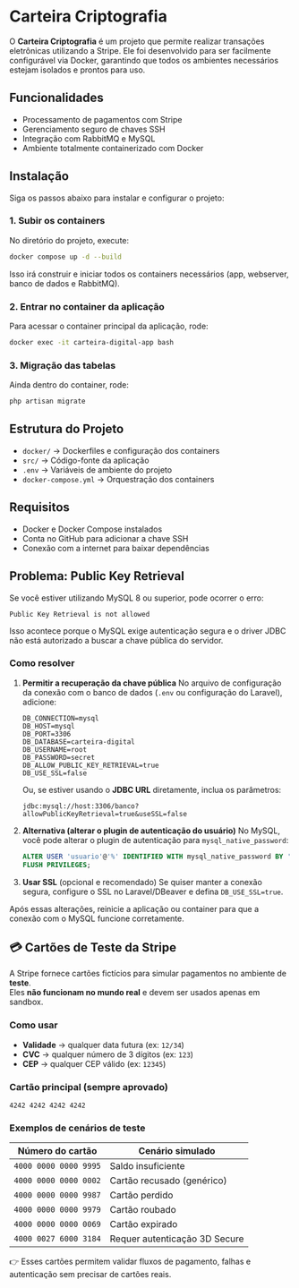 # Carteira Criptografia

O **Carteira Criptografia** é um projeto que permite realizar transações eletrônicas utilizando a Stripe. Ele foi desenvolvido para ser facilmente configurável via Docker, garantindo que todos os ambientes necessários estejam isolados e prontos para uso.

## Funcionalidades

* Processamento de pagamentos com Stripe
* Gerenciamento seguro de chaves SSH
* Integração com RabbitMQ e MySQL
* Ambiente totalmente containerizado com Docker

## Instalação

Siga os passos abaixo para instalar e configurar o projeto:

### 1. Subir os containers

No diretório do projeto, execute:

```bash
docker compose up -d --build
```

Isso irá construir e iniciar todos os containers necessários (app, webserver, banco de dados e RabbitMQ).

### 2. Entrar no container da aplicação

Para acessar o container principal da aplicação, rode:

```bash
docker exec -it carteira-digital-app bash
```

### 3. Migração das tabelas

Ainda dentro do container, rode:

```bash
php artisan migrate
```

## Estrutura do Projeto

* `docker/` → Dockerfiles e configuração dos containers
* `src/` → Código-fonte da aplicação
* `.env` → Variáveis de ambiente do projeto
* `docker-compose.yml` → Orquestração dos containers

## Requisitos

* Docker e Docker Compose instalados
* Conta no GitHub para adicionar a chave SSH
* Conexão com a internet para baixar dependências

## Problema: Public Key Retrieval

Se você estiver utilizando MySQL 8 ou superior, pode ocorrer o erro:

```
Public Key Retrieval is not allowed
```

Isso acontece porque o MySQL exige autenticação segura e o driver JDBC não está autorizado a buscar a chave pública do servidor.

### Como resolver

1. **Permitir a recuperação da chave pública**
   No arquivo de configuração da conexão com o banco de dados (`.env` ou configuração do Laravel), adicione:

   ```env
   DB_CONNECTION=mysql
   DB_HOST=mysql
   DB_PORT=3306
   DB_DATABASE=carteira-digital
   DB_USERNAME=root
   DB_PASSWORD=secret
   DB_ALLOW_PUBLIC_KEY_RETRIEVAL=true
   DB_USE_SSL=false
   ```

   Ou, se estiver usando o **JDBC URL** diretamente, inclua os parâmetros:

   ```
   jdbc:mysql://host:3306/banco?allowPublicKeyRetrieval=true&useSSL=false
   ```

2. **Alternativa (alterar o plugin de autenticação do usuário)**
   No MySQL, você pode alterar o plugin de autenticação para `mysql_native_password`:

   ```sql
   ALTER USER 'usuario'@'%' IDENTIFIED WITH mysql_native_password BY 'sua_senha';
   FLUSH PRIVILEGES;
   ```

3. **Usar SSL** (opcional e recomendado)
   Se quiser manter a conexão segura, configure o SSL no Laravel/DBeaver e defina `DB_USE_SSL=true`.

Após essas alterações, reinicie a aplicação ou container para que a conexão com o MySQL funcione corretamente.

## 💳 Cartões de Teste da Stripe

A Stripe fornece cartões fictícios para simular pagamentos no ambiente de **teste**.  
Eles **não funcionam no mundo real** e devem ser usados apenas em sandbox.

### Como usar
- **Validade** → qualquer data futura (ex: `12/34`)  
- **CVC** → qualquer número de 3 dígitos (ex: `123`)  
- **CEP** → qualquer CEP válido (ex: `12345`)  

### Cartão principal (sempre aprovado)
```
4242 4242 4242 4242
```

### Exemplos de cenários de teste

| Número do cartão        | Cenário simulado              |
|--------------------------|-------------------------------|
| `4000 0000 0000 9995`   | Saldo insuficiente            |
| `4000 0000 0000 0002`   | Cartão recusado (genérico)    |
| `4000 0000 0000 9987`   | Cartão perdido                |
| `4000 0000 0000 9979`   | Cartão roubado                |
| `4000 0000 0000 0069`   | Cartão expirado               |
| `4000 0027 6000 3184`   | Requer autenticação 3D Secure |

👉 Esses cartões permitem validar fluxos de pagamento, falhas e autenticação sem precisar de cartões reais.
